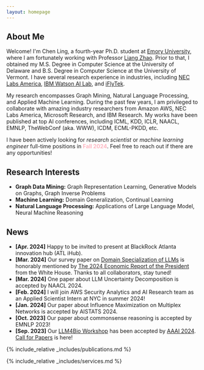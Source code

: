 ```yaml
---
layout: homepage
---
```


## About Me

Welcome! I'm Chen Ling, a fourth-year Ph.D. student at [Emory University](https://www.cs.emory.edu/home/), where I am fortunately working with Professor [Liang Zhao](http://cs.emory.edu/~lzhao41/index.htm). Prior to that, I obtained my M.S. Degree in Computer Science at the University of Delaware and B.S. Degree in Computer Science at the University of Vermont. I have several research experience in industries, including [NEC Labs America](https://www.nec-labs.com/research/data-science-system-security/), [IBM Watson AI Lab](https://mitibmwatsonailab.mit.edu/), and [iFlyTek](https://global.iflytek.com/).

My research encompasses Graph Mining, Natural Language Processing, and Applied Machine Learning. During the past few years, I am privileged to collaborate with amazing industry researchers from Amazon AWS, NEC Labs America, Microsoft Research, and IBM Research. My works have been published at top AI conferences, including ICML, KDD, ICLR, NAACL, EMNLP, TheWebConf (aka. WWW), ICDM, ECML-PKDD, etc.

I have been actively looking for *research scientist* or *machine learning engineer* full-time positions in <span style="color:lightpink;font-weight:bold">Fall 2024</span>. Feel free to reach out if there are any opportunities!

## Research Interests

- **Graph Data Mining:** Graph Representation Learning, Generative Models on Graphs, Graph Inverse Problems
- **Machine Learning:** Domain Generalization, Continual Learning
- **Natural Language Processing:** Applications of Large Language Model, Neural Machine Reasoning

## News
- **[Apr. 2024]** Happy to be invited to present at BlackRock Atlanta innovation hub (ATL iHub).
- **[Mar. 2024]** Our survey paper on [Domain Specialization of LLMs](https://arxiv.org/abs/2305.18703) is honorably mentioned by [The 2024 Economic Report of the President](https://www.whitehouse.gov/cea/written-materials/2024/03/21/the-2024-economic-report-of-the-president/) from the White House. Thanks to all collaborators, stay tuned!
- **[Mar. 2024]** One paper about LLM Uncertainty Decomposition is accepted by NAACL 2024.
- **[Feb. 2024]** I will join AWS Security Analytics and AI Research team as an Applied Scientist Intern at NYC in summer 2024!
- **[Jan. 2024]** Our paper about Influence Maximization on Multiplex Networks is accepted by AISTATS 2024.
- **[Oct. 2023]** Our paper about commonsense reasoning is accepted by EMNLP 2023!
- **[Sep. 2023]** Our [LLM4Bio Workshop](https://llms4science-community.github.io/aaai2024.html) has been accepted by [AAAI 2024](https://aaai.org/aaai-conference/). [Call for Papers](https://llms4science-community.github.io/aaai2024.html#call4paper) is here!

{% include_relative _includes/publications.md %}

{% include_relative _includes/services.md %}
